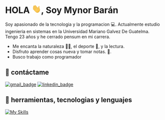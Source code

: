 

# HOLA <img src="https://raw.githubusercontent.com/ABSphreak/ABSphreak/master/gifs/Hi.gif" width="30px">, Soy Mynor Barán
 Soy apasionado de la tecnologia y la programacion 💻. Actualmente estudio ingenieria en sistemas en la Universidad Mariano Galvez De Guatelma. Tengo 23 años y he cerrado pensum en mi carrera.

- Me encanta la naturaleza 🎣🌲, el deporte 💪, y la lectura. 
- Disfruto aprender cosas nueva y tomar notas. 📄.
- Busco trabajo como programador



## 📧 contáctame 

[![gmail_badge]](mailto:mynorbaran72@gmail.com) [![linkedin_badge]][linkedin] 

## 🔮 herramientas, tecnologias y lenguajes
[![My Skills](https://skillicons.dev/icons?i=java,spring,git,github,idea,mysql,nginx,postman,postgres,obsidian,aws,ubuntu)](https://skillicons.dev)

<!-- profile links -->
[github_profile]: https://github.com/tubis01 "Github Profile"
[linkedin]: https://www.linkedin.com/in/mynor-bar%C3%A1n-ingsiste/ "Linkedin Profile"

<!-- badges -->
[gmail_badge]: https://img.shields.io/badge/-mynorbaran72@gmail.com-red?style=flat-square&logo=Gmail&logoColor=white&link=mailto:mynorbaran72@gmail.com
[linkedin_badge]: https://img.shields.io/badge/-Linkedin-blue?style=flat-square&logo=linkedin&logoColor=white&link=https://www.linkedin.com/in/mynor-bar%C3%A1n-ingsiste/
